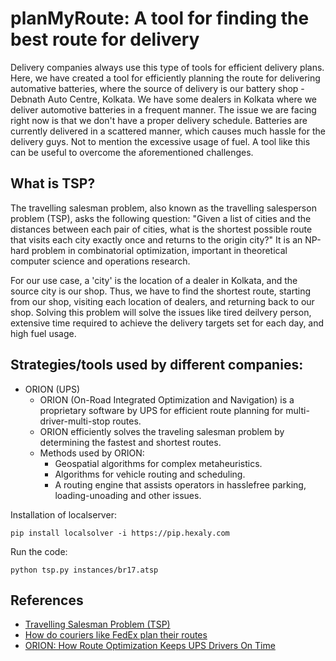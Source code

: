 # planMyRoute: A tool for finding the best route for delivery

Delivery companies always use this type of tools for efficient delivery plans. Here, we have created a tool for efficiently planning the route for delivering automative batteries, where the source of delivery is our battery shop - Debnath Auto Centre, Kolkata. We have some dealers in Kolkata where we deliver automotive batteries in a frequent manner. The issue we are facing right now is that we don't have a proper delivery schedule. Batteries are currently delivered in a scattered manner, which causes much hassle for the delivery guys. Not to mention the excessive usage of fuel. A tool like this can be useful to overcome the aforementioned challenges. 

## What is TSP?
The travelling salesman problem, also known as the travelling salesperson problem (TSP), asks the following question: "Given a list of cities and the distances between each pair of cities, what is the shortest possible route that visits each city exactly once and returns to the origin city?" It is an NP-hard problem in combinatorial optimization, important in theoretical computer science and operations research.

For our use case, a 'city' is the location of a dealer in Kolkata, and the source city is our shop. Thus, we have to find the shortest route, starting from our shop, visiting each location of dealers, and returning back to our shop. Solving this problem will solve the issues like tired deilvery person, extensive time required to achieve the delivery targets set for each day, and high fuel usage.

## Strategies/tools used by different companies:
- ORION (UPS)
    - ORION (On-Road Integrated Optimization and Navigation) is a proprietary software by UPS for efficient route planning for multi-driver-multi-stop routes.
    - ORION efficiently solves the traveling salesman problem by determining the fastest and shortest routes.
    - Methods used by ORION:
        - Geospatial algorithms for complex metaheuristics.
        - Algorithms for vehicle routing and scheduling.
        - A routing engine that assists operators in hasslefree parking, loading-unoading and other issues.

Installation of localserver:
```
pip install localsolver -i https://pip.hexaly.com
```

Run the code:
```
python tsp.py instances/br17.atsp
```

## References
- [Travelling Salesman Problem (TSP)](https://www.hexaly.com/docs/last/exampletour/tsp.html#)
- [How do couriers like FedEx plan their routes](https://www.routific.com/blog/how-do-experts-like-fedex-plan-delivery-routes#:~:text=Step%201%3A%20Sort%20routes%20by%20zip%2Fpostal%20code&text=By%20assigning%20each%20zone%20to,a%20shorter%20amount%20of%20time.)
- [ORION: How Route Optimization Keeps UPS Drivers On Time](https://www.roundtrip.ai/articles/ups-route-optimization-software)
